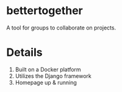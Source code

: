 # bettertogether
A tool for groups to collaborate on projects.

# Details
1. Built on a Docker platform
2. Utilizes the Django framework
3. Homepage up & running
